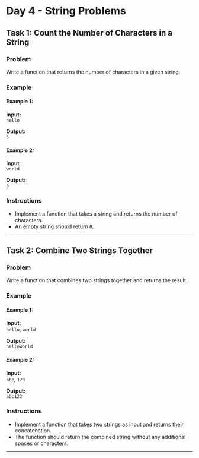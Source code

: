 # Day 4 - String Problems 

## Task 1: Count the Number of Characters in a String

### Problem
Write a function that returns the number of characters in a given string.

### Example

#### Example 1:
**Input:**  
`hello`

**Output:**  
`5`

#### Example 2:
**Input:**  
`world`

**Output:**  
`5`

### Instructions
- Implement a function that takes a string and returns the number of characters.
- An empty string should return `0`.

---

## Task 2: Combine Two Strings Together

### Problem
Write a function that combines two strings together and returns the result.

### Example

#### Example 1:
**Input:**  
`hello`, `world`

**Output:**  
`helloworld`

#### Example 2:
**Input:**  
`abc`, `123`

**Output:**  
`abc123`

### Instructions
- Implement a function that takes two strings as input and returns their concatenation.
- The function should return the combined string without any additional spaces or characters.

---

